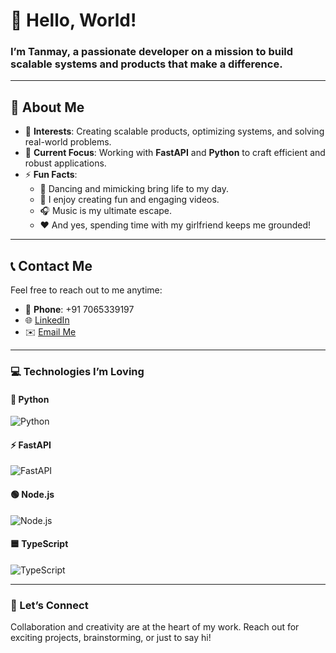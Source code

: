 # 👋 Hello, World!

### I’m **Tanmay**, a passionate developer on a mission to build scalable systems and products that make a difference.

---

## 🚀 About Me

- 👀 **Interests**: Creating scalable products, optimizing systems, and solving real-world problems.
- 🌱 **Current Focus**: Working with **FastAPI** and **Python** to craft efficient and robust applications.
- ⚡ **Fun Facts**:
  - 💃 Dancing and mimicking bring life to my day.  
  - 🎥 I enjoy creating fun and engaging videos.  
  - 🎧 Music is my ultimate escape.  
  - ❤️ And yes, spending time with my girlfriend keeps me grounded!

---

## 📞 Contact Me

Feel free to reach out to me anytime:

- 📱 **Phone**: +91 7065339197  
- 🌐 [LinkedIn](https://linkedin.com/in/tanmay-jain5)  
- ✉️ [Email Me](mailto:tanmayjain4477@gmail.com)


---

### 💻 Technologies I’m Loving

#### 🐍 Python
![Python](https://media.giphy.com/media/KAq5w47R9rmTuvWOWa/giphy.gif)

#### ⚡ FastAPI
![FastAPI](https://encrypted-tbn0.gstatic.com/images?q=tbn:ANd9GcRARlRcY6IEe8rHKKvXr7tJATNJAij7ZceW0w&s)

#### 🟢 Node.js
![Node.js](https://mir-s3-cdn-cf.behance.net/project_modules/hd/06f21a161921919.63cd7887d0a70.gif)

#### 🟦 TypeScript
![TypeScript]()

---

### 🚀 Let’s Connect

Collaboration and creativity are at the heart of my work. Reach out for exciting projects, brainstorming, or just to say hi!

